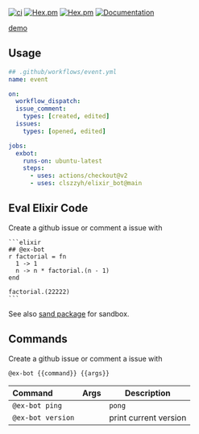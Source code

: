 [![ci](https://github.com/clszzyh/elixir_bot/workflows/ci/badge.svg)](https://github.com/clszzyh/elixir_bot/actions)
[![Hex.pm](https://img.shields.io/hexpm/v/elixir_bot)](http://hex.pm/packages/elixir_bot)
[![Hex.pm](https://img.shields.io/hexpm/dt/elixir_bot)](http://hex.pm/packages/elixir_bot)
[![Documentation](https://img.shields.io/badge/hexdocs-latest-blue.svg)](https://hexdocs.pm/elixir_bot/readme.html)

[demo](https://github.com/clszzyh/elixir_bot/issues/61)

<!-- MDOC -->

## Usage

```yml
## .github/workflows/event.yml
name: event

on:
  workflow_dispatch:
  issue_comment:
    types: [created, edited]
  issues:
    types: [opened, edited]

jobs:
  exbot:
    runs-on: ubuntu-latest
    steps:
      - uses: actions/checkout@v2
      - uses: clszzyh/elixir_bot@main
```

## Eval Elixir Code

Create a github issue or comment a issue with

```
​```elixir
## @ex-bot
r factorial = fn
  1 -> 1
  n -> n * factorial.(n - 1)
end

factorial.(22222)
​```
```

See also [sand package](https://github.com/bopjesvla/sand) for sandbox.

## Commands

Create a github issue or comment a issue with

```sh
@ex-bot {{command}} {{args}}
```

<!-- MDOC -->

| Command | Args | Description |
| :-- | :- | --- |
| `@ex-bot ping` |  | `pong` |
| `@ex-bot version` |  | print current version |

<!-- MDOC -->

